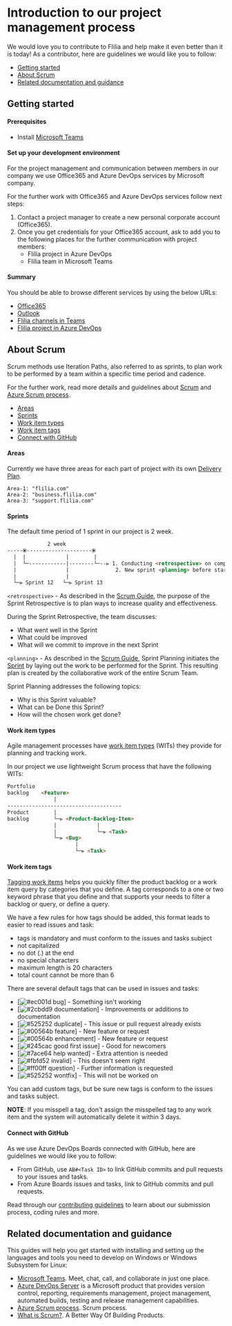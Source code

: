 # Introduction to our project management process
We would love you to contribute to Flilia and help make it even better than it is today! As a contributor, here are guidelines we would like you to follow:

- [Getting started](#start)
- [About Scrum](#scrum)
- [Related documentation and guidance](#guidance)

## <a name="start"></a> Getting started

#### Prerequisites
- Install [Microsoft Teams][teams]

#### Set up your development environment
For the project management and communication between members in our company we use Office365 and Azure DevOps services by Microsoft company.

For the further work with Office365 and Azure DevOps services follow next steps:
1. Contact a project manager to create a new personal corporate account (Office365).
2. Once you get credentials for your Office365 account, ask to add you to the following places for the further communication with project members:
	- Flilia project in Azure DevOps
	- Flilia team in Microsoft Teams

#### Summary
You should be able to browse different services by using the below URLs:
- [Office365][office365]
- [Outlook][outlook]
- [Flilia channels in Teams][fliliateams]
- [Flilia project in Azure DevOps][azureflilia]

## <a name="scrum"></a> About Scrum
Scrum methods use Iteration Paths, also referred to as sprints, to plan work to be performed by a team within a specific time period and cadence.

For the further work, read more details and guidelines about [Scrum][scrum] and [Azure Scrum process][scrumazure].

- [Areas](#scrumareas)
- [Sprints](#scrumsprints)
- [Work item types](#scrumtypes)
- [Work item tags](#scrumtags)
- [Connect with GitHub](#scrumgithub)

#### <a name="scrumareas"></a> Areas
Currently we have three areas for each part of project with its own [Delivery Plan][plan].
```shell
Area-1: "flilia.com"
Area-2: "business.flilia.com"
Area-3: "support.flilia.com"
```

#### <a name="scrumsprints"></a> Sprints
The default time period of 1 sprint in our project is 2 week.

```html
             2 week
-----⦿---------------------⦿
  |  |             |        |
  |  └─------------|--------└─--⫸ 1. Conducting <retrospective> on completed sprint
  |                |               2. New sprint <planning> before start
  |                |                       
  └─⫸ Sprint 12   └─⫸ Sprint 13
```

`<retrospective>` - As described in the [Scrum Guide][scrumguides], the purpose of the Sprint Retrospective is to plan ways to increase quality and effectiveness.

During the Sprint Retrospective, the team discusses:
- What went well in the Sprint
- What could be improved
- What will we commit to improve in the next Sprint

`<planning>` - As described in the [Scrum Guide][scrumguides], Sprint Planning initiates the [Sprint][sprint] by laying out the work to be performed for the Sprint. This resulting plan is created by the collaborative work of the entire Scrum Team.

Sprint Planning addresses the following topics:
- Why is this Sprint valuable?
- What can be Done this Sprint?
- How will the chosen work get done?

#### <a name="scrumtypes"></a> Work item types
Agile management processes have [work item types][scrumwits] (WITs) they provide for planning and tracking work.

In our project we use lightweight Scrum process that have the following WITs:
```html
Portfolio
backlog    <Feature>
               |
-------------------------------------
Product        |
backlog        └─⫸ <Product-Backlog-Item>
               |             |
               |             └─⫸ <Task>
               └─⫸ <Bug>
                      |
                      └─⫸ <Task>
```

#### <a name="scrumtags"></a> Work item tags
[Tagging work items][tagging] helps you quickly filter the product backlog or a work item query by categories that you define. A tag corresponds to a one or two keyword phrase that you define and that supports your needs to filter a backlog or query, or define a query.

We have a few rules for how tags should be added, this format leads to easier to read issues and task:
- tags is mandatory and must conform to the issues and tasks subject
- not capitalized
- no dot (.) at the end
- no special characters
- maximum length is 20 characters
- total count cannot be more than 6

There are several default tags that can be used in issues and tasks:
- [![#ec001d](https://via.placeholder.com/15/ec001d/000000?text=+) bug] - Something isn't working
- [![#2cbdd9](https://via.placeholder.com/15/2cbdd9/000000?text=+) documentation] - Improvements or additions to documentation
- [![#525252](https://via.placeholder.com/15/525252/000000?text=+) duplicate] - This issue or pull request already exists
- [![#00564b](https://via.placeholder.com/15/00564b/000000?text=+) feature] - New feature or request
- [![#00564b](https://via.placeholder.com/15/00564b/000000?text=+) enhancement] - New feature or request
- [![#245cac](https://via.placeholder.com/15/245cac/000000?text=+) good first issue] - Good for newcomers
- [![#7ace64](https://via.placeholder.com/15/7ace64/000000?text=+) help wanted] - Extra attention is needed
- [![#fbfd52](https://via.placeholder.com/15/fbfd52/000000?text=+) invalid] - This doesn't seem right
- [![#ff00ff](https://via.placeholder.com/15/ff00ff/000000?text=+) question] - Further information is requested
- [![#525252](https://via.placeholder.com/15/525252/000000?text=+) wontfix] - This will not be worked on

You can add custom tags, but be sure new tags is conform to the issues and tasks subject.

<strong>NOTE</strong>: If you misspell a tag, don't assign the misspelled tag to any work item and the system will automatically delete it within 3 days.

#### <a name="scrumgithub"></a> Connect with GitHub
As we use Azure DevOps Boards connected with GitHub, here are guidelines we would like you to follow:
- From GitHub, use `AB#<Task ID>` to link GitHub commits and pull requests to your issues and tasks.
- From Azure Boards issues and tasks, link to GitHub commits and pull requests.

Read through our [contributing guidelines][contributing] to learn about our submission process, coding rules and more.

## <a name="guidance"></a> Related documentation and guidance
This guides will help you get started with installing and setting up the languages and tools you need to develop on Windows or Windows Subsystem for Linux:

- [Microsoft Teams][teams]. Meet, chat, call, and collaborate in just one place.
- [Azure DevOps Server][azure] is a Microsoft product that provides version control, reporting, requirements management, project management, automated builds, testing and release management capabilities.
- [Azure Scrum process][scrumazure]. Scrum process.
- [What is Scrum?][scrum]. A Better Way Of Building Products.

[azureflilia]: https://dev.azure.com/flilia/Flilia
[developers-team]: https://github.com/orgs/flilia/teams/developers-team
[azure]: https://azure.microsoft.com/en-us/services/devops/
[teams]: https://www.microsoft.com/en/microsoft-teams/group-chat-software
[fliliawiki]: https://dev.azure.com/flilia/Flilia/_wiki/
[scrumguides]: https://www.scrumguides.org/
[scrum]: https://www.scrum.org/resources/what-is-scrum
[scrumazure]: https://docs.microsoft.com/en-us/azure/devops/boards/work-items/guidance/scrum-process?view=azure-devops
[sprint]: https://www.scrum.org/resources/what-is-a-sprint-in-scrum
[strimplan]: https://www.scrum.org/resources/what-is-sprint-planning
[strimpretro]: https://www.scrum.org/resources/what-is-a-sprint-retrospective
[contributing]: CONTRIBUTING.md
[stackoverflow]: http://stackoverflow.com/
[scrumwits]: https://docs.microsoft.com/en-us/azure/devops/boards/work-items/guidance/scrum-process-workflow?view=azure-devops
[plan]: https://dev.azure.com/flilia/Flilia/_deliveryplans/plan/dc023e6a-c4a5-4493-959b-af6f5e5a8f1a
[tagging]: https://docs.microsoft.com/en-us/azure/devops/boards/queries/add-tags-to-work-items?view=azure-devops
[fliliateams]: https://teams.microsoft.com/l/team/19%3af126286a785b46e49b9a94d3eed0ffd8%40thread.tacv2/conversations?groupId=462ef793-2a17-4613-ab50-ea302d209c26&tenantId=be3b533b-6900-4e84-8338-a5934799565d
[outlook]: https://outlook.office.com
[office365]: https://www.office.com